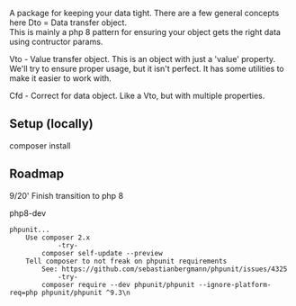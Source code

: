 A package for keeping your data tight.
There are a few general concepts here
Dto = Data transfer object.  
 This is mainly a php 8 pattern for ensuring your object gets the right data using contructor params.

Vto - Value transfer object.
 This is an object with just a 'value' property.  We'll try to ensure proper usage, but it isn't perfect. 
 It has some utilities to make it easier to work with.
 
Cfd - Correct for data object.  Like a Vto, but with multiple properties.

Setup (locally)
---------------
composer install

Roadmap
-------
9/20' Finish transition to php 8


php8-dev
    
    phpunit...
        Use composer 2.x
                -try-
            composer self-update --preview
        Tell composer to not freak on phpunit requirements
            See: https://github.com/sebastianbergmann/phpunit/issues/4325
                -try-
            composer require --dev phpunit/phpunit --ignore-platform-req=php phpunit/phpunit ^9.3\n